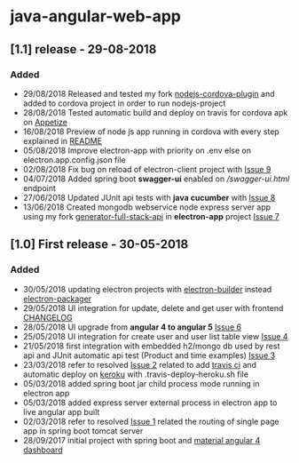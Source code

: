 # java-angular-web-app

## [1.1] release - 29-08-2018

### Added

- 29/08/2018 Released and tested my fork [nodejs-cordova-plugin](https://www.npmjs.com/package/nodejs-cordova-plugin/v/2.0.0) and added to cordova project in order to run nodejs-project
- 28/08/2018 Tested automatic build and deploy on travis for cordova apk on [Appetize](https://appetize.io/) 
- 16/08/2018 Preview of node js app running in cordova with every step explained in [README](https://github.com/amanganiello90/java-angular-web-app/blob/master/cordova-app/README.md)
- 05/08/2018 Improve electron-app with priority on .env else on electron.app.config.json file
- 02/08/2018 Fix bug on reload of electron-client project with [Issue 9](https://github.com/amanganiello90/java-angular-web-app/issues/9)
- 04/07/2018 Added spring boot **swagger-ui** enabled on _/swagger-ui.html_ endpoint
- 27/06/2018 Updated JUnit api tests with **java cucumber** with [Issue 8](https://github.com/amanganiello90/java-angular-web-app/issues/8)
- 13/06/2018 Created mongodb webservice node express server app using my fork [generator-full-stack-api](https://github.com/fullStackApp/generator-full-stack-api/releases/tag/v2.0.0) in **electron-app** project [Issue 7](https://github.com/amanganiello90/java-angular-web-app/issues/6)


## [1.0] First release - 30-05-2018

### Added
- 30/05/2018 updating electron projects with [electron-builder](https://github.com/electron-userland/electron-builder) instead [electron-packager](https://github.com/electron-userland/electron-packager)
- 29/05/2018 UI integration for update, delete and get user with frontend [CHANGELOG](https://github.com/amanganiello90/java-angular-web-app/blob/master/frontend-app/CHANGELOG.md)
- 28/05/2018 UI upgrade from **angular 4 to angular 5** [Issue 6](https://github.com/amanganiello90/java-angular-web-app/issues/6) 
- 25/05/2018 UI integration for create user and user list table view [Issue 4](https://github.com/amanganiello90/java-angular-web-app/issues/4) 
- 21/05/2018 first integration with embedded h2/mongo db used by rest api and JUnit automatic api test (Product and time examples) [Issue 3](https://github.com/amanganiello90/java-angular-web-app/issues/3) 
- 23/03/2018 refer to resolved [Issue 2](https://github.com/amanganiello90/java-angular-web-app/issues/2) related to add [travis ci](https://travis-ci.org/) and automatic deploy on [keroku](https://www.heroku.com/) with .travis-deploy-heroku.sh file 
- 05/03/2018 added spring boot jar child process mode running in electron app
- 05/03/2018 added express server external process in electron app to live angular app built
- 02/03/2018 refer to resolved [Issue 1](https://github.com/amanganiello90/java-angular-web-app/issues/1) related the routing of single page app in spring boot tomcat server
- 28/09/2017 initial project with spring boot and [material angular 4 dashboard](https://github.com/creativetimofficial/material-dashboard-angular) 

